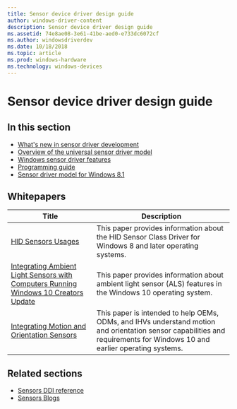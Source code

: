 ```yaml
---
title: Sensor device driver design guide
author: windows-driver-content
description: Sensor device driver design guide
ms.assetid: 74e8ae08-3e61-41be-aed0-e733dc6072cf
ms.author: windowsdriverdev
ms.date: 10/18/2018
ms.topic: article
ms.prod: windows-hardware
ms.technology: windows-devices
---
```


# Sensor device driver design guide


## In this section


-   [What's new in sensor driver development](what-s-new-in-sensors.md)
-   [Overview of the universal sensor driver model](overview-of-converged-sensor-driver-model.md)
-   [Windows sensor driver features](windows-sensor-driver-features.md)
-   [Programming guide](programming-guide-v2.md)
-   [Sensor driver model for Windows 8.1](sensor-driver-model-for-windows-8-1.md)

## Whitepapers

| Title | Description |
| -- | -- |
| [HID Sensors Usages](https://docs.microsoft.com/windows-hardware/design/whitepapers/hid-sensors-usages) | This paper provides information about the HID Sensor Class Driver for Windows 8 and later operating systems. |
| [Integrating Ambient Light Sensors with Computers Running Windows 10 Creators Update](https://docs.microsoft.com/windows-hardware/design/whitepapers/integrating-ambient-light-sensors-with-computers-running-windows-10-creators-update) | This paper provides information about ambient light sensor (ALS) features in the Windows 10 operating system.  |
| [Integrating Motion and Orientation Sensors](https://docs.microsoft.com/windows-hardware/design/whitepapers/integrating-motion-and-orientation-sensors) | This paper is intended to help OEMs, ODMs, and IHVs understand motion and orientation sensor capabilities and requirements for Windows 10 and earlier operating systems. |

## Related sections

-   [Sensors DDI reference](https://docs.microsoft.com/windows-hardware/drivers/ddi/content/_sensors/)
-   [Sensors Blogs](https://techcommunity.microsoft.com/t5/Microsoft-Sensors-Blog/bg-p/MicrosoftSensorsBlog)

 

 





